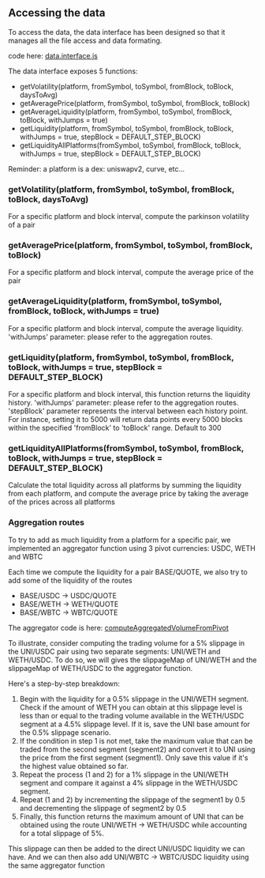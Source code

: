 

## Accessing the data

To access the data, the data interface has been designed so that it manages all the file access and data formating.

code here: [data.interface.js](../src/data.interface/data.interface.js)

The data interface exposes 5 functions:

- getVolatility(platform, fromSymbol, toSymbol, fromBlock, toBlock, daysToAvg)
- getAveragePrice(platform, fromSymbol, toSymbol, fromBlock, toBlock)
- getAverageLiquidity(platform, fromSymbol, toSymbol, fromBlock, toBlock, withJumps = true)
- getLiquidity(platform, fromSymbol, toSymbol, fromBlock, toBlock, withJumps = true, stepBlock = DEFAULT_STEP_BLOCK)
- getLiquidityAllPlatforms(fromSymbol, toSymbol, fromBlock, toBlock, withJumps = true, stepBlock = DEFAULT_STEP_BLOCK)

Reminder: a platform is a dex: uniswapv2, curve, etc...
### getVolatility(platform, fromSymbol, toSymbol, fromBlock, toBlock, daysToAvg)
For a specific platform and block interval, compute the parkinson volatility of a pair

### getAveragePrice(platform, fromSymbol, toSymbol, fromBlock, toBlock)
For a specific platform and block interval, compute the average price of the pair

### getAverageLiquidity(platform, fromSymbol, toSymbol, fromBlock, toBlock, withJumps = true)
For a specific platform and block interval, compute the average liquidity. 
'withJumps' parameter: please refer to the aggregation routes. 

### getLiquidity(platform, fromSymbol, toSymbol, fromBlock, toBlock, withJumps = true, stepBlock = DEFAULT_STEP_BLOCK)
For a specific platform and block interval, this function returns the liquidity history.
'withJumps' parameter: please refer to the aggregation routes. 
'stepBlock' parameter represents the interval between each history point. For instance, setting it to 5000 will return data points every 5000 blocks within the specified 'fromBlock' to 'toBlock' range. Default to 300

### getLiquidityAllPlatforms(fromSymbol, toSymbol, fromBlock, toBlock, withJumps = true, stepBlock = DEFAULT_STEP_BLOCK)
Calculate the total liquidity across all platforms by summing the liquidity from each platform, and compute the average price by taking the average of the prices across all platforms


### Aggregation routes

To try to add as much liquidity from a platform for a specific pair, we implemented an aggregator function using 3 pivot currencies:
USDC, WETH and WBTC

Each time we compute the liquidity for a pair BASE/QUOTE, we also try to add some of the liquidity of the routes
- BASE/USDC -> USDC/QUOTE
- BASE/WETH -> WETH/QUOTE
- BASE/WBTC -> WBTC/QUOTE

The aggregator code is here: [computeAggregatedVolumeFromPivot](../src/utils/aggregator.js)

To illustrate, consider computing the trading volume for a 5% slippage in the UNI/USDC pair using two separate segments: UNI/WETH and WETH/USDC. To do so, we will gives the slippageMap of UNI/WETH and the slippageMap of WETH/USDC to the aggregator function.

Here's a step-by-step breakdown:

1. Begin with the liquidity for a 0.5% slippage in the UNI/WETH segment. Check if the amount of WETH you can obtain at this slippage level is less than or equal to the trading volume available in the WETH/USDC segment at a 4.5% slippage level. If it is, save the UNI base amount for the 0.5% slippage scenario.
2. If the condition in step 1 is not met, take the maximum value that can be traded from the second segment (segment2) and convert it to UNI using the price from the first segment (segment1). Only save this value if it's the highest value obtained so far.
3. Repeat the process (1 and 2) for a 1% slippage in the UNI/WETH segment and compare it against a 4% slippage in the WETH/USDC segment.
4. Repeat (1 and 2) by incrementing the slippage of the segment1 by 0.5 and decrementing the slippage of segment2 by 0.5
5. Finally, this function returns the maximum amount of UNI that can be obtained using the route UNI/WETH -> WETH/USDC while accounting for a total slippage of 5%.

This slippage can then be added to the direct UNI/USDC liquidity we can have.
And we can then also add UNI/WBTC -> WBTC/USDC liquidity using the same aggregator function
